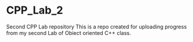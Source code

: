 # CPP_Lab_2
Second CPP Lab repository
This is a repo created for uploading progress from my second Lab of Obiect oriented C++ class.
